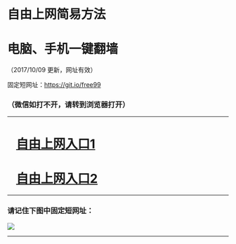 ﻿# 自由上网简易方法

# 电脑、手机一键翻墙

（2017/10/09 更新，网址有效）

固定短网址：https://git.io/free99

### （微信如打不开，请转到浏览器打开）


***





# &nbsp;&nbsp; <a href="http://ft59112125.fwq-tz-1001.info/fwqtz01.html?t=10090017717 " target="_blank">自由上网入口1</a>
# &nbsp;&nbsp; <a href="http://ft1664411328.fwq-tz-1002.info/fwqtz02.html?t=100900120070 " target="_blank">自由上网入口2</a>
***

### 请记住下图中固定短网址：

<img src="https://s3-us-west-2.amazonaws.com/fwq-1001/yjfq-20170905okok.png" /> 


***

